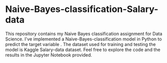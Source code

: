 # Naive-Bayes-classification-Salary-data
This repository contains my Naive Bayes classification  assignment for Data Science. I've implemented a Naive-Bayes-classification model in Python to predict the target variable . The dataset used for training and testing the model is Kaggle Salary-data dataset. Feel free to explore the code and the results in the Jupyter Notebook provided.
